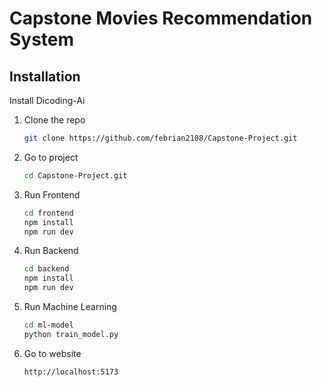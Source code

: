 # Capstone Movies Recommendation System

## Installation

Install Dicoding-Ai 

1. Clone the repo
   ```sh
   git clone https://github.com/febrian2108/Capstone-Project.git
   ```
2. Go to project
   ```sh
   cd Capstone-Project.git
   ```
3. Run Frontend 
   ```sh
   cd frontend
   npm install
   npm run dev

   ```
4. Run Backend
   ```sh
   cd backend
   npm install
   npm run dev
   ```
5. Run Machine Learning
   ```sh
   cd ml-model
   python train_model.py
   ```
6. Go to website
   ```sh
   http://localhost:5173
